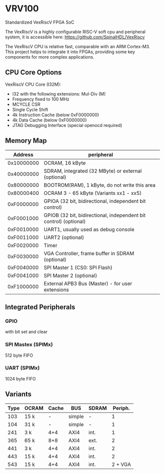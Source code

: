 # VRV100
Standardized VexRiscV FPGA SoC

The VexRiscV is a highly configurable RISC-V soft cpu and peripheral system, it is accessible here:
https://github.com/SpinalHDL/VexRiscv

The VexRiscV CPU is relative fast, comparable with an ARM Cortex-M3.
This project helps to integrate it into FPGAs, providing some key components for more complex applications.

## CPU Core Options
VexRiscV CPU Core (I32M):
 - I32 with the following extensions: Mul-Div (M)
 - Frequency fixed to 100 MHz
 - MCYCLE CSR
 - Single Cycle Shift
 - 4k Instruction Cache (below 0xF0000000)
 - 4k Data Cache (below 0xF0000000)
 - JTAG Debugging Interface (special openocd required)
 
## Memory Map

 Address   | peripheral
-----------|--------------------
 0x10000000| OCRAM, 16 kByte
 0x40000000| SDRAM, integrated (32 MByte) or external (optional)
 0x80000000| BOOTROM(RAM), 1 kByte, do not write this area
 0x80000400| OCRAM 3 - 65 kByte (Variants xx1 - xx5)
 0xF0000000| GPIOA (32 bit, bidirectional, independent bit control)
 0xF0001000| GPIOB (32 bit, bidirectional, independent bit control) (optional)
 0xF0010000| UART1, usually used as debug console
 0xF0011000| UART2 (optional)
 0xF0020000| Timer
 0xF0030000| VGA Controller, frame buffer in SDRAM (optional)
 0xF0040000| SPI Master 1 (CS0: SPI Flash)
 0xF0041000| SPI Master 2 (optional)
 0xF1000000| External APB3 Bus (Master) - for user extensions

## Integrated Peripherals

### GPIO
 with bit set and clear

### SPI Mastex (SPIMx)
 512 byte FIFO

### UART (SPIMx)
 1024 byte FIFO

## Variants

Type | OCRAM|Cache| BUS    | SDRAM| Periph. |
-----|------|-----|--------|------|---------|
103  | 15 k | -   | simple | -    |       1 |
104  | 31 k | -   | simple | -    |       1 |
241  |  3 k | 4+4 | AXI4   | int. |       1 |
365  | 65 k | 8+8 | AXI4   | ext. |       2 |
441  |  3 k | 4+4 | AXI4   | int. |       2 |
443  | 15 k | 4+4 | AXI4   | int. |       2 |
543  | 15 k | 4+4 | AXI4   | int. | 2 + VGA |
